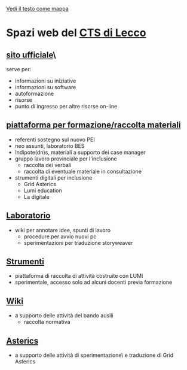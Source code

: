 [Vedi il testo come mappa](https://mymarkmap.netlify.app/#https://github.com/maupao/markmaptest/blob/main/cts.md)

# Spazi web del [CTS di Lecco](https://www.cts-lecco.it)

## [sito ufficiale](https://www.cts-lecco.it)\\
  serve per:
  - informazioni su iniziative
  - informazioni su software
  - autoformazione
  - risorse
  - punto di ingresso per altre risorse on-line

## [piattaforma per formazione/raccolta materiali](https://www.cts-lecco.it/moodle/)
  - referenti sostegno sul nuovo PEI
  - neo assunti, laboratorio BES
  - Indipote(dn)s, materiali a supporto dei case manager
  - gruppo lavoro provinciale per l'inclusione
    - raccolta dei verbali
    - raccolta di eventuale materiale in consultazione
  - strumenti digitali per inclusione
    - Grid Asterics
    - Lumi education
    - La digitale

## [Laboratorio](https://www.cts-lecco.it/laboratorio)
  - wiki per annotare idee, spunti di lavoro
    - procedure per avvio nuovi pc
    - sperimentazioni per traduzione storyweaver

## [Strumenti](https://www.cts-lecco.it/strumenti)
  - piattaforma di raccolta di attività costruite con LUMI
  - sperimentale, accesso solo ad alcuni docenti previa formazione

## [Wiki](https://www.cts-lecco.it/wiki)
  - a supporto delle attività del bando ausili
    - raccolta normativa

## [Asterics](https://www.cts-lecco.it/asterics)
  - a supporto delle attività di sperimentazione\\
    e traduzione di Grid Asterics

